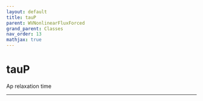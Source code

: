 ```yaml
---
layout: default
title: tauP
parent: WVNonlinearFluxForced
grand_parent: Classes
nav_order: 13
mathjax: true
---
```


#  tauP

Ap relaxation time


---

